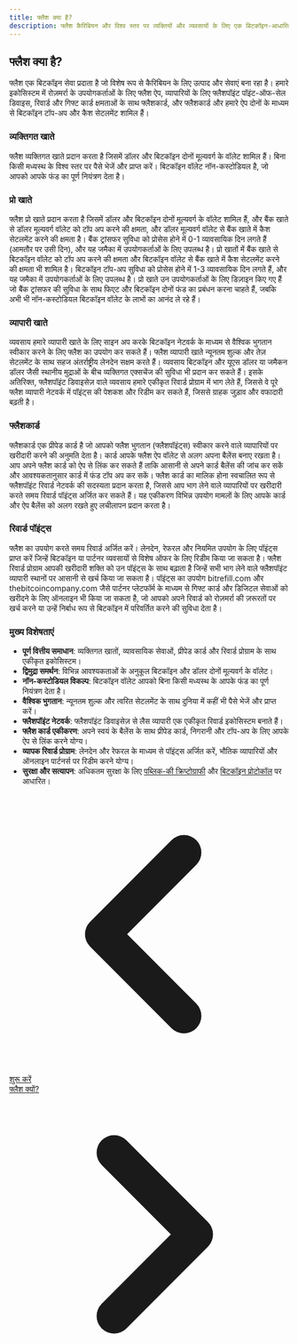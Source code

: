 ```yaml
---
title: फ्लैश क्या है?
description: फ्लैश कैरिबियन और विश्व स्तर पर व्यक्तियों और व्यवसायों के लिए एक बिटकॉइन-आधारित वित्तीय एप्लिकेशन है।
---
```


## फ्लैश क्या है?

फ्लैश एक बिटकॉइन सेवा प्रदाता है जो विशेष रूप से कैरिबियन के लिए उत्पाद और सेवाएं बना रहा है। हमारे इकोसिस्टम में रोज़मर्रा के उपयोगकर्ताओं के लिए फ्लैश ऐप, व्यापारियों के लिए फ्लैशपॉइंट पॉइंट-ऑफ-सेल डिवाइस, रिवार्ड और गिफ्ट कार्ड क्षमताओं के साथ फ्लैशकार्ड, और फ्लैशकार्ड और हमारे ऐप दोनों के माध्यम से बिटकॉइन टॉप-अप और कैश सेटलमेंट शामिल हैं।

### व्यक्तिगत खाते

फ्लैश व्यक्तिगत खाते प्रदान करता है जिसमें डॉलर और बिटकॉइन दोनों मूल्यवर्ग के वॉलेट शामिल हैं। बिना किसी मध्यस्थ के विश्व स्तर पर पैसे भेजें और प्राप्त करें। बिटकॉइन वॉलेट नॉन-कस्टोडियल है, जो आपको आपके फंड का पूर्ण नियंत्रण देता है।

### प्रो खाते

फ्लैश प्रो खाते प्रदान करता है जिसमें डॉलर और बिटकॉइन दोनों मूल्यवर्ग के वॉलेट शामिल हैं, और बैंक खाते से डॉलर मूल्यवर्ग वॉलेट को टॉप अप करने की क्षमता, और डॉलर मूल्यवर्ग वॉलेट से बैंक खाते में कैश सेटलमेंट करने की क्षमता है। बैंक ट्रांसफर सुविधा को प्रोसेस होने में 0-1 व्यावसायिक दिन लगते हैं (आमतौर पर उसी दिन), और यह जमैका में उपयोगकर्ताओं के लिए उपलब्ध है। प्रो खातों में बैंक खाते से बिटकॉइन वॉलेट को टॉप अप करने की क्षमता और बिटकॉइन वॉलेट से बैंक खाते में कैश सेटलमेंट करने की क्षमता भी शामिल है। बिटकॉइन टॉप-अप सुविधा को प्रोसेस होने में 1-3 व्यावसायिक दिन लगते हैं, और यह जमैका में उपयोगकर्ताओं के लिए उपलब्ध है। प्रो खाते उन उपयोगकर्ताओं के लिए डिज़ाइन किए गए हैं जो बैंक ट्रांसफर की सुविधा के साथ फिएट और बिटकॉइन दोनों फंड का प्रबंधन करना चाहते हैं, जबकि अभी भी नॉन-कस्टोडियल बिटकॉइन वॉलेट के लाभों का आनंद ले रहे हैं।

### व्यापारी खाते

व्यवसाय हमारे व्यापारी खाते के लिए साइन अप करके बिटकॉइन नेटवर्क के माध्यम से वैश्विक भुगतान स्वीकार करने के लिए फ्लैश का उपयोग कर सकते हैं। फ्लैश व्यापारी खाते न्यूनतम शुल्क और तेज़ सेटलमेंट के साथ सहज अंतर्राष्ट्रीय लेनदेन सक्षम करते हैं। व्यवसाय बिटकॉइन और यूएस डॉलर या जमैकन डॉलर जैसी स्थानीय मुद्राओं के बीच व्यक्तिगत एक्सचेंज की सुविधा भी प्रदान कर सकते हैं। इसके अतिरिक्त, फ्लैशपॉइंट डिवाइसेज़ वाले व्यवसाय हमारे एकीकृत रिवार्ड प्रोग्राम में भाग लेते हैं, जिससे वे पूरे फ्लैश व्यापारी नेटवर्क में पॉइंट्स की पेशकश और रिडीम कर सकते हैं, जिससे ग्राहक जुड़ाव और वफादारी बढ़ती है।

### फ्लैशकार्ड

फ्लैशकार्ड एक प्रीपेड कार्ड है जो आपको फ्लैश भुगतान (फ्लैशपॉइंट्स) स्वीकार करने वाले व्यापारियों पर खरीदारी करने की अनुमति देता है। कार्ड आपके फ्लैश ऐप वॉलेट से अलग अपना बैलेंस बनाए रखता है। आप अपने फ्लैश कार्ड को ऐप से लिंक कर सकते हैं ताकि आसानी से अपने कार्ड बैलेंस की जांच कर सकें और आवश्यकतानुसार कार्ड में फंड टॉप अप कर सकें। फ्लैश कार्ड का मालिक होना स्वचालित रूप से फ्लैशपॉइंट रिवार्ड नेटवर्क की सदस्यता प्रदान करता है, जिससे आप भाग लेने वाले व्यापारियों पर खरीदारी करते समय रिवार्ड पॉइंट्स अर्जित कर सकते हैं। यह एकीकरण विभिन्न उपयोग मामलों के लिए आपके कार्ड और ऐप बैलेंस को अलग रखते हुए लचीलापन प्रदान करता है।

### रिवार्ड पॉइंट्स

फ्लैश का उपयोग करते समय रिवार्ड अर्जित करें। लेनदेन, रेफरल और नियमित उपयोग के लिए पॉइंट्स प्राप्त करें जिन्हें बिटकॉइन या पार्टनर व्यवसायों से विशेष ऑफर के लिए रिडीम किया जा सकता है। फ्लैश रिवार्ड प्रोग्राम आपकी खरीदारी शक्ति को उन पॉइंट्स के साथ बढ़ाता है जिन्हें सभी भाग लेने वाले फ्लैशपॉइंट व्यापारी स्थानों पर आसानी से खर्च किया जा सकता है। पॉइंट्स का उपयोग bitrefill.com और thebitcoincompany.com जैसे पार्टनर प्लेटफॉर्म के माध्यम से गिफ्ट कार्ड और डिजिटल सेवाओं को खरीदने के लिए ऑनलाइन भी किया जा सकता है, जो आपको अपने रिवार्ड को रोज़मर्रा की ज़रूरतों पर खर्च करने या उन्हें निर्बाध रूप से बिटकॉइन में परिवर्तित करने की सुविधा देता है।

### मुख्य विशेषताएं

-   **पूर्ण वित्तीय समाधान**: व्यक्तिगत खातों, व्यावसायिक सेवाओं, प्रीपेड कार्ड और रिवार्ड प्रोग्राम के साथ एकीकृत इकोसिस्टम।
-   **द्विमुद्रा समर्थन**: विभिन्न आवश्यकताओं के अनुकूल बिटकॉइन और डॉलर दोनों मूल्यवर्ग के वॉलेट।
-   **नॉन-कस्टोडियल विकल्प**: बिटकॉइन वॉलेट आपको बिना किसी मध्यस्थ के आपके फंड का पूर्ण नियंत्रण देता है।
-   **वैश्विक भुगतान**: न्यूनतम शुल्क और त्वरित सेटलमेंट के साथ दुनिया में कहीं भी पैसे भेजें और प्राप्त करें।
-   **फ्लैशपॉइंट नेटवर्क**: फ्लैशपॉइंट डिवाइसेज़ से लैस व्यापारी एक एकीकृत रिवार्ड इकोसिस्टम बनाते हैं।
-   **फ्लैश कार्ड एकीकरण**: अपने स्वयं के बैलेंस के साथ प्रीपेड कार्ड, निगरानी और टॉप-अप के लिए आपके ऐप से लिंक करने योग्य।
-   **व्यापक रिवार्ड प्रोग्राम**: लेनदेन और रेफरल के माध्यम से पॉइंट्स अर्जित करें, भौतिक व्यापारियों और ऑनलाइन पार्टनर्स पर रिडीम करने योग्य।
-   **सुरक्षा और सत्यापन**: अधिकतम सुरक्षा के लिए [पब्लिक-की क्रिप्टोग्राफी](https://en.wikipedia.org/wiki/Public-key_cryptography) और [बिटकॉइन प्रोटोकॉल](https://en.wikipedia.org/wiki/bitcoin_protocol) पर आधारित।

<!-- Navigation links -->
<div class="flex justify-between items-center mt-8 pt-4 border-t border-zinc-200 dark:border-zinc-700">
  <div class="w-1/3 text-left">
    <a href="get-started" class="inline-flex items-center bg-purple-600 hover:bg-purple-700 text-white rounded-md transition-colors px-4 py-2 text-sm font-medium shadow-sm hover:shadow-md">
      <svg xmlns="http://www.w3.org/2000/svg" class="h-6 w-6 mr-2" fill="none" viewBox="0 0 24 24" stroke="currentColor">
        <path stroke-linecap="round" stroke-linejoin="round" stroke-width="3" d="M15 19l-7-7 7-7" />
      </svg>
      शुरू करें
    </a>
  </div>
  <div class="w-1/3 text-center">
    <!-- Optional center content -->
  </div>
  <div class="w-1/3 text-right">
    <a href="why-flash" class="inline-flex items-center bg-purple-600 hover:bg-purple-700 text-white rounded-md transition-colors px-4 py-2 text-sm font-medium shadow-sm hover:shadow-md">
      फ्लैश क्यों?
      <svg xmlns="http://www.w3.org/2000/svg" class="h-6 w-6 ml-2" fill="none" viewBox="0 0 24 24" stroke="currentColor">
        <path stroke-linecap="round" stroke-linejoin="round" stroke-width="3" d="M9 5l7 7-7 7" />
      </svg>
    </a>
  </div>
</div>